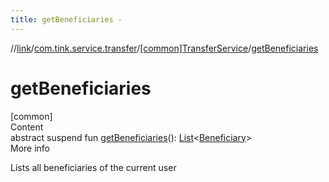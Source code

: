 ```yaml
---
title: getBeneficiaries -
---
```

//[link](../../index.md)/[com.tink.service.transfer](../index.md)/[[common]TransferService](index.md)/[getBeneficiaries](get-beneficiaries.md)



# getBeneficiaries  
[common]  
Content  
abstract suspend fun [getBeneficiaries](get-beneficiaries.md)(): [List](https://kotlinlang.org/api/latest/jvm/stdlib/kotlin.collections/-list/index.html)<[Beneficiary](../../com.tink.model.transfer/[common]-beneficiary/index.md)>  
More info  


Lists all beneficiaries of the current user

  



